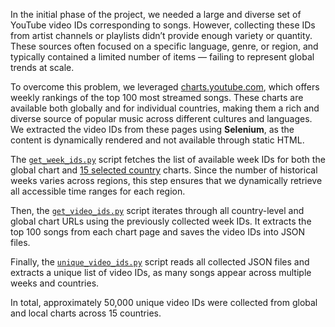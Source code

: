 In the initial phase of the project, we needed a large and diverse set of YouTube video IDs corresponding to songs. However, collecting these IDs from artist channels or playlists didn’t provide enough variety or quantity. These sources often focused on a specific language, genre, or region, and typically contained a limited number of items — failing to represent global trends at scale.

To overcome this problem, we leveraged [charts.youtube.com](https://charts.youtube.com/charts/TopSongs/global/weekly), which offers weekly rankings of the top 100 most streamed songs. These charts are available both globally and for individual countries, making them a rich and diverse source of popular music across different cultures and languages. We extracted the video IDs from these pages using **Selenium**, as the content is dynamically rendered and not available through static HTML.

The [`get_week_ids.py`](get_week_ids.py) script fetches the list of available week IDs for both the global chart and [15 selected country](get_week_ids.py#L14) charts. Since the number of historical weeks varies across regions, this step ensures that we dynamically retrieve all accessible time ranges for each region.

Then, the [`get_video_ids.py`](get_video_ids.py) script iterates through all country-level and global chart URLs using the previously collected week IDs. It extracts the top 100 songs from each chart page and saves the video IDs into JSON files.

Finally, the [`unique_video_ids.py`](unique_video_ids.py) script reads all collected JSON files and extracts a unique list of video IDs, as many songs appear across multiple weeks and countries.

In total, approximately 50,000 unique video IDs were collected from global and local charts across 15 countries.